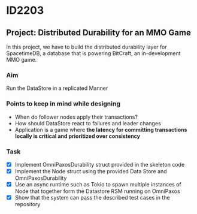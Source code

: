 # ID2203

## Project: Distributed Durability for an MMO Game

In this project, we have to build the distributed durability layer for SpacetimeDB, a database that is powering BitCraft, an in-development MMO game. 

### Aim

Run the DataStore in a replicated Manner

### Points to keep in mind while designing

- When do follower nodes apply their transactions?
- How should DataStore react to failures and leader changes
- Application is a game where **the latency for committing transactions locally is critical and prioritized over consistency**

### Task
- [x] Implement OmniPaxosDurability struct provided in the skeleton code
- [x] Implement the Node struct using the provided Data Store and OmniPaxosDurability
- [x] Use an async runtime such as Tokio to spawn multiple instances of Node that together form the Datastore RSM running on OmniPaxos
- [x] Show that the system can pass the described test cases in the repository
